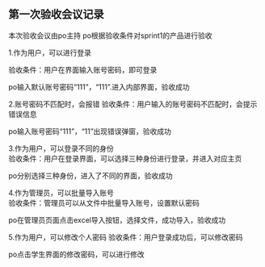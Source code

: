 ## 第一次验收会议记录
本次验收会议由po主持
po根据验收条件对sprint1的产品进行验收

1.作为用户，可以进行登录	

验收条件：用户在界面输入账号密码，即可登录

po输入默认账号密码“111”，“111”.进入内部界面，验收成功


2.账号密码不匹配时，会报错
验收条件：用户输入的账号密码不匹配时，会提示错误信息

po输入账号密码“111”，“11”出现错误弹窗，验收成功


3.作为用户，可以登录不同的身份	
验收条件：用户在登录界面，可以选择三种身份进行登录，并进入对应主页

po分别选择三种身份，进入了不同的界面，验收成功


4.作为管理员，可以批量导入账号	
验收条件：管理员可以从文件中批量导入账号，设置默认密码

po在管理员页面点击excel导入按钮，选择文件，成功导入，验收成功


5.作为用户，可以修改个人密码
验收条件：用户登录成功后，可以修改密码

po点击学生界面的修改密码，可以进行修改









